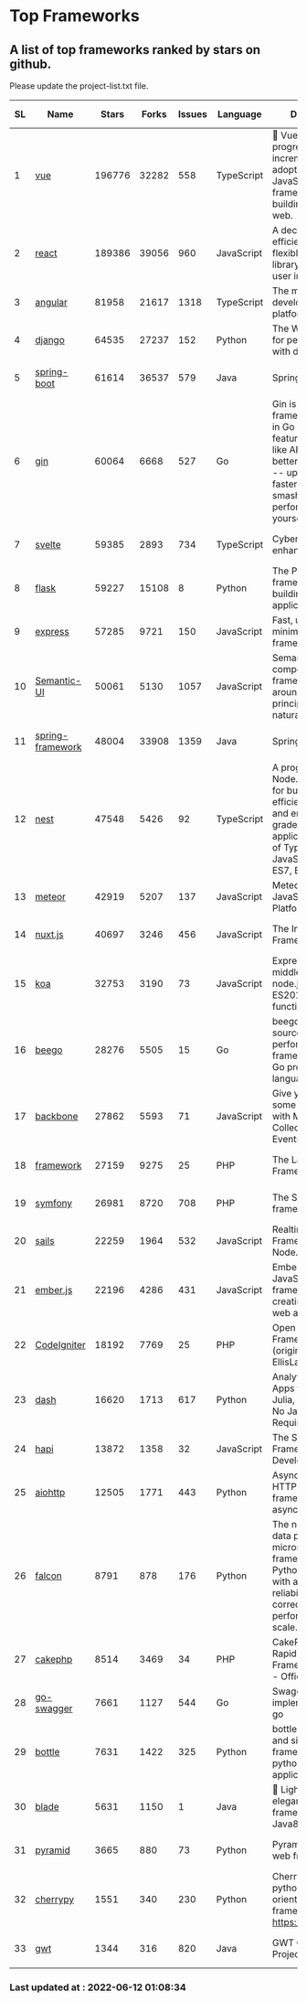 # Top Frameworks
## A list of top frameworks ranked by stars on github.  
Please update the project-list.txt file.

| SL| Name  | Stars| Forks| Issues | Language | Description | Last Commit |
| --| ------| -----| ---- | ------ | -------- | ----------- | ----------- |
| 1 | [vue](https://github.com/vuejs/vue) | 196776 | 32282 | 558 | TypeScript | 🖖 Vue.js is a progressive, incrementally-adoptable JavaScript framework for building UI on the web. | 2022-06-10 10:40:13 |
| 2 | [react](https://github.com/facebook/react) | 189386 | 39056 | 960 | JavaScript | A declarative, efficient, and flexible JavaScript library for building user interfaces. | 2022-06-10 14:38:33 |
| 3 | [angular](https://github.com/angular/angular) | 81958 | 21617 | 1318 | TypeScript | The modern web developer’s platform | 2022-06-10 21:22:53 |
| 4 | [django](https://github.com/django/django) | 64535 | 27237 | 152 | Python | The Web framework for perfectionists with deadlines. | 2022-06-09 09:11:45 |
| 5 | [spring-boot](https://github.com/spring-projects/spring-boot) | 61614 | 36537 | 579 | Java | Spring Boot | 2022-06-10 23:13:50 |
| 6 | [gin](https://github.com/gin-gonic/gin) | 60064 | 6668 | 527 | Go | Gin is a HTTP web framework written in Go (Golang). It features a Martini-like API with much better performance -- up to 40 times faster. If you need smashing performance, get yourself some Gin. | 2022-06-09 02:08:49 |
| 7 | [svelte](https://github.com/sveltejs/svelte) | 59385 | 2893 | 734 | TypeScript | Cybernetically enhanced web apps | 2022-06-08 12:07:51 |
| 8 | [flask](https://github.com/pallets/flask) | 59227 | 15108 | 8 | Python | The Python micro framework for building web applications. | 2022-06-11 21:16:51 |
| 9 | [express](https://github.com/expressjs/express) | 57285 | 9721 | 150 | JavaScript | Fast, unopinionated, minimalist web framework for node. | 2022-05-20 15:57:37 |
| 10 | [Semantic-UI](https://github.com/Semantic-Org/Semantic-UI) | 50061 | 5130 | 1057 | JavaScript | Semantic is a UI component framework based around useful principles from natural language. | 2018-10-21 20:59:02 |
| 11 | [spring-framework](https://github.com/spring-projects/spring-framework) | 48004 | 33908 | 1359 | Java | Spring Framework | 2022-06-10 16:55:14 |
| 12 | [nest](https://github.com/nestjs/nest) | 47548 | 5426 | 92 | TypeScript | A progressive Node.js framework for building efficient, scalable, and enterprise-grade server-side applications on top of TypeScript & JavaScript (ES6, ES7, ES8) 🚀 | 2022-06-04 19:22:34 |
| 13 | [meteor](https://github.com/meteor/meteor) | 42919 | 5207 | 137 | JavaScript | Meteor, the JavaScript App Platform | 2022-06-02 18:36:27 |
| 14 | [nuxt.js](https://github.com/nuxt/nuxt.js) | 40697 | 3246 | 456 | JavaScript | The Intuitive Vue(2) Framework | 2022-05-24 07:59:47 |
| 15 | [koa](https://github.com/koajs/koa) | 32753 | 3190 | 73 | JavaScript | Expressive middleware for node.js using ES2017 async functions | 2022-04-06 16:09:57 |
| 16 | [beego](https://github.com/beego/beego) | 28276 | 5505 | 15 | Go | beego is an open-source, high-performance web framework for the Go programming language. | 2022-06-10 13:52:49 |
| 17 | [backbone](https://github.com/jashkenas/backbone) | 27862 | 5593 | 71 | JavaScript | Give your JS App some Backbone with Models, Views, Collections, and Events | 2022-04-26 12:19:45 |
| 18 | [framework](https://github.com/laravel/framework) | 27159 | 9275 | 25 | PHP | The Laravel Framework. | 2022-06-10 18:58:33 |
| 19 | [symfony](https://github.com/symfony/symfony) | 26981 | 8720 | 708 | PHP | The Symfony PHP framework | 2022-06-10 12:25:46 |
| 20 | [sails](https://github.com/balderdashy/sails) | 22259 | 1964 | 532 | JavaScript | Realtime MVC Framework for Node.js | 2022-05-27 21:40:10 |
| 21 | [ember.js](https://github.com/emberjs/ember.js) | 22196 | 4286 | 431 | JavaScript | Ember.js - A JavaScript framework for creating ambitious web applications | 2022-06-11 16:29:30 |
| 22 | [CodeIgniter](https://github.com/bcit-ci/CodeIgniter) | 18192 | 7769 | 25 | PHP | Open Source PHP Framework (originally from EllisLab) | 2022-03-03 13:29:55 |
| 23 | [dash](https://github.com/plotly/dash) | 16620 | 1713 | 617 | Python | Analytical Web Apps for Python, R, Julia, and Jupyter. No JavaScript Required. | 2022-06-10 19:44:34 |
| 24 | [hapi](https://github.com/hapijs/hapi) | 13872 | 1358 | 32 | JavaScript | The Simple, Secure Framework Developers Trust | 2022-04-29 14:13:00 |
| 25 | [aiohttp](https://github.com/aio-libs/aiohttp) | 12505 | 1771 | 443 | Python | Asynchronous HTTP client/server framework for asyncio and Python | 2022-06-09 10:22:17 |
| 26 | [falcon](https://github.com/falconry/falcon) | 8791 | 878 | 176 | Python | The no-magic web data plane API and microservices framework for Python developers, with a focus on reliability, correctness, and performance at scale. | 2022-06-01 18:06:26 |
| 27 | [cakephp](https://github.com/cakephp/cakephp) | 8514 | 3469 | 34 | PHP | CakePHP: The Rapid Development Framework for PHP - Official Repository | 2022-06-10 13:59:38 |
| 28 | [go-swagger](https://github.com/go-swagger/go-swagger) | 7661 | 1127 | 544 | Go | Swagger 2.0 implementation for go | 2022-05-23 16:28:48 |
| 29 | [bottle](https://github.com/bottlepy/bottle) | 7631 | 1422 | 325 | Python | bottle.py is a fast and simple micro-framework for python web-applications. | 2022-03-01 21:05:57 |
| 30 | [blade](https://github.com/lets-blade/blade) | 5631 | 1150 | 1 | Java | :rocket: Lightning fast and elegant mvc framework for Java8 | 2022-05-10 12:38:06 |
| 31 | [pyramid](https://github.com/Pylons/pyramid) | 3665 | 880 | 73 | Python | Pyramid - A Python web framework | 2022-03-13 22:49:13 |
| 32 | [cherrypy](https://github.com/cherrypy/cherrypy) | 1551 | 340 | 230 | Python | CherryPy is a pythonic, object-oriented HTTP framework.      https://cherrypy.dev | 2022-03-13 22:31:07 |
| 33 | [gwt](https://github.com/gwtproject/gwt) | 1344 | 316 | 820 | Java | GWT Open Source Project | 2022-05-05 14:30:51 |

### Last updated at : 2022-06-12 01:08:34
